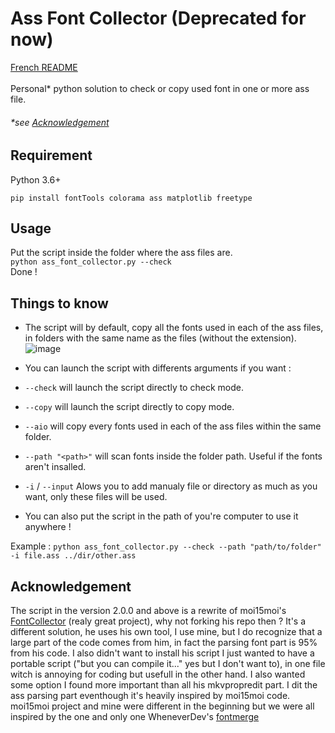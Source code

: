 # Ass Font Collector (Deprecated for now)

[French README](https://github.com/Hqndler/AssFontCollector/blob/main/README.fr.md)<br><br>
Personal* python solution to check or copy used font in one or more ass file.
###### *see [Acknowledgement](https://github.com/Hqndler/AssFontCollector#acknowledgement)

## Requirement 

Python 3.6+ 
```
pip install fontTools colorama ass matplotlib freetype
```

## Usage

Put the script inside the folder where the ass files are.<br>
`python ass_font_collector.py --check`<br>
Done !

## Things to know
- The script will by default, copy all the fonts used in each of the ass files, in folders with the same name as the files (without the extension).<br>
![image](https://github.com/Hqndler/AssFontCollector/assets/69089935/407948cc-c13f-41d0-b782-f93d104a94cd)

- You can launch the script with differents arguments if you want :
- `--check` will launch the script directly to check mode.<br>
- `--copy` will launch the script directly to copy mode.<br>
- `--aio` will copy every fonts used in each of the ass files within the same folder.<br>
- `--path "<path>"` will scan fonts inside the folder path. Useful if the fonts aren't insalled.<br>
- `-i` / `--input` Alows you to add manualy file or directory as much as you want, only these files will be used.<br>
- You can also put the script in the path of you're computer to use it anywhere !

Example : `python ass_font_collector.py --check --path "path/to/folder" -i file.ass ../dir/other.ass`

## Acknowledgement

The script in the version 2.0.0 and above is a rewrite of moi15moi's [FontCollector](https://github.com/moi15moi/FontCollector) (realy great project), why not forking his repo then ? It's a different solution, he uses his own tool, I use mine, but I do recognize that a large part of the code comes from him, in fact the parsing font part is 95% from his code. I also didn't want to install his script I just wanted to have a portable script ("but you can compile it..." yes but I don't want to), in one file witch is annoying for coding but usefull in the other hand. I also wanted some option I found more important than all his mkvpropredit part. I dit the ass parsing part eventhough it's heavily inspired by moi15moi code.<br>
moi15moi project and mine were different in the beginning but we were all inspired by the one and only one WheneverDev's [fontmerge](https://github.com/WheneverDev/fontmerge)

